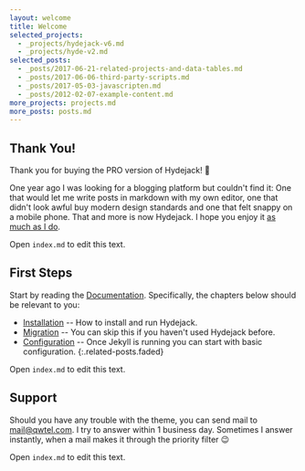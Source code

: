 ```yaml
---
layout: welcome
title: Welcome
selected_projects:
  - _projects/hydejack-v6.md
  - _projects/hyde-v2.md
selected_posts:
  - _posts/2017-06-21-related-projects-and-data-tables.md
  - _posts/2017-06-06-third-party-scripts.md
  - _posts/2017-05-03-javascripten.md
  - _posts/2012-02-07-example-content.md
more_projects: projects.md
more_posts: posts.md
---
```


## Thank You!
Thank you for buying the PRO version of Hydejack! 🎉

One year ago I was looking for a blogging platform but couldn't find it:
One that would let me write posts in markdown with my own editor,
one that didn't look awful buy modern design standards and one that felt snappy on a mobile phone.
That and more is now Hydejack. I hope you enjoy it [as much as I do](https://qwtel.com).

Open `index.md` to edit this text.

## First Steps
Start by reading the [Documentation][docs]. Specifically, the chapters below should be relevant to you:

* [Installation] -- How to install and run Hydejack.
* [Migration] -- You can skip this if you haven't used Hydejack before.
* [Configuration] -- Once Jekyll is running you can start with basic configuration.
{:.related-posts.faded}

Open `index.md` to edit this text.

## Support
Should you have any trouble with the theme, you can send mail to [mail@qwtel.com](mailto:mail@qwtel.com).
I try to answer within 1 business day.
Sometimes I answer instantly, when a mail makes it through the priority filter 😉

Open `index.md` to edit this text.

[blog]: https://qwtel.com/hydejack/blog/
[portfolio]: https://qwtel.com/hydejack/projects/
[resume]: https://qwtel.com/hydejack/resume/
[docs]: https://qwtel.com/hydejack/docs/6.5.0/
[installation]: https://qwtel.com/hydejack/docs/6.5.0/installation/
[configuration]: https://qwtel.com/hydejack/docs/6.5.0/configuration/
[migration]: https://qwtel.com/hydejack/docs/6.5.0/migration/
